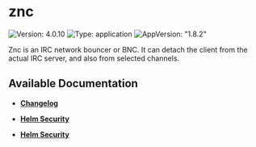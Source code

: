 # znc

![Version: 4.0.10](https://img.shields.io/badge/Version-4.0.10-informational?style=flat-square) ![Type: application](https://img.shields.io/badge/Type-application-informational?style=flat-square) ![AppVersion: "1.8.2"](https://img.shields.io/badge/AppVersion-"1.8.2"-informational?style=flat-square)

Znc is an IRC network bouncer or BNC. It can detach the client from the actual IRC server, and also from selected channels.

## Available Documentation

- [**Changelog**](CHANGELOG)

- [**Helm Security**](container-security)

- [**Helm Security**](helm-security)


